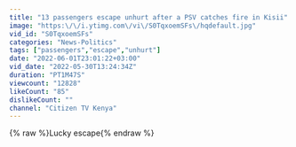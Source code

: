 ```yaml
---
title: "13 passengers escape unhurt after a PSV catches fire in Kisii"
image: "https:\/\/i.ytimg.com\/vi\/S0TqxoemSFs\/hqdefault.jpg"
vid_id: "S0TqxoemSFs"
categories: "News-Politics"
tags: ["passengers","escape","unhurt"]
date: "2022-06-01T23:01:22+03:00"
vid_date: "2022-05-30T13:24:34Z"
duration: "PT1M47S"
viewcount: "12828"
likeCount: "85"
dislikeCount: ""
channel: "Citizen TV Kenya"
---
```

{% raw %}Lucky escape{% endraw %}
